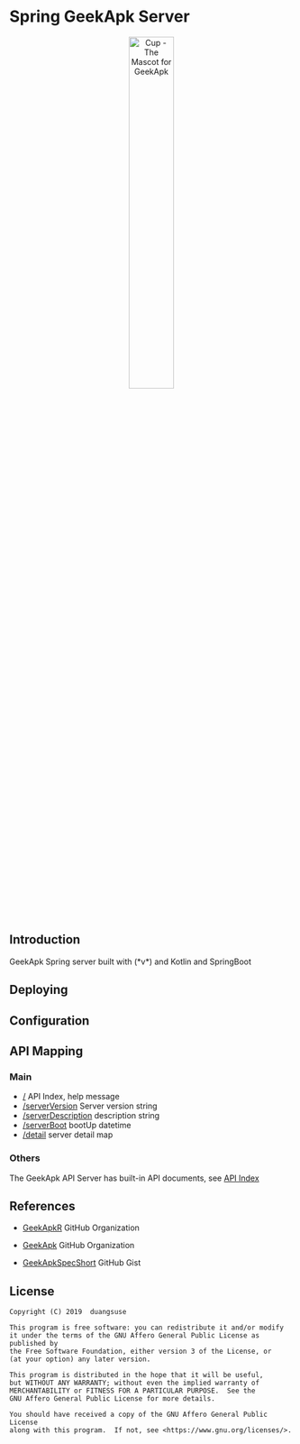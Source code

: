 # Spring GeekApk Server

<p align="center"><img width="40%" src="https://user-images.githubusercontent.com/10570123/52161551-8321ed00-2701-11e9-963b-18e5791d553c.png" alt="Cup - The Mascot for GeekApk" /></p>

## Introduction

GeekApk Spring server built with (\*v\*) and Kotlin and SpringBoot

## Deploying

## Configuration

## API Mapping

### Main

+ [/](http://geekapk.h2o2.moe/) API Index, help message
+ [/serverVersion](http://geekapk.h2o2.moe/serverVersion) Server version string
+ [/serverDescription](http://geekapk.h2o2.moe/serverDescription) description string
+ [/serverBoot](http://geekapk.h2o2.moe/serverBoot) bootUp datetime
+ [/detail](http://geekapk.h2o2.moe/serverDetail) server detail map

### Others

The GeekApk API Server has built-in API documents, see [API Index](http://geekapk.h2o2.moe/) 

## References

+ [GeekApkR](https://github.com/geekapk-r/) GitHub Organization
+ [GeekApk](https://github.com/geekapk/) GitHub Organization

+ [GeekApkSpecShort](https://gist.github.com/duangsuse/335d87276bfb8ca3a4d00c0d0eb71f3f#file-geekapkspecshort-pdf) GitHub Gist

## License

    Copyright (C) 2019  duangsuse

    This program is free software: you can redistribute it and/or modify
    it under the terms of the GNU Affero General Public License as published by
    the Free Software Foundation, either version 3 of the License, or
    (at your option) any later version.

    This program is distributed in the hope that it will be useful,
    but WITHOUT ANY WARRANTY; without even the implied warranty of
    MERCHANTABILITY or FITNESS FOR A PARTICULAR PURPOSE.  See the
    GNU Affero General Public License for more details.

    You should have received a copy of the GNU Affero General Public License
    along with this program.  If not, see <https://www.gnu.org/licenses/>.
